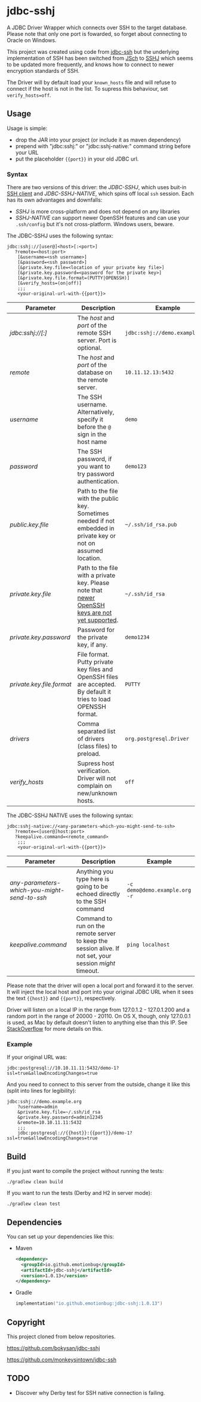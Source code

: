 # jdbc-sshj

A JDBC Driver Wrapper which connects over SSH to the target database. Please note that only one port is fowarded, so
forget about connecting to Oracle on Windows.

This project was created using code from [jdbc-ssh](https://github.com/monkeysintown/jdbc-ssh) but the underlying
implementation of SSH has been switched from [JSch](http://www.jcraft.com/jsch/) to
[SSHJ](https://github.com/hierynomus/sshj) which seems to be updated more frequently, and knows how to connect to newer
encryption standards of SSH.

The Driver will by default load your `known_hosts` file and will refuse to connect if the host is not in the list. To
supress this behaviour, set `verify_hosts=off`.

## Usage

Usage is simple:

- drop the JAR into your project (or include it as maven dependency)
- prepend with "jdbc:sshj:" or "jdbc:sshj-native:" command string before your URL
- put the placeholder `{{port}}` in your old JDBC url.

### Syntax

There are two versions of this driver: the *JDBC-SSHJ*, which uses
buit-in [SSH client](https://github.com/hierynomus/sshj) and *JDBC-SSHJ-NATIVE*, which spins off local `ssh` session.
Each has its own advantages and downfalls:

- *SSHJ* is more cross-platform and does not depend on any libraries
- *SSHJ-NATIVE* can support newer OpenSSH features and can use your `.ssh/config` but it's not cross-platform. Windows
  users, beware.

The JDBC-SSHJ uses the following syntax:

```
jdbc:sshj://[user@]<host>[:<port>]
   ?remote=<host:port>
	[&username=<ssh username>]
	[&password=<ssh password>]
	[&private.key.file=<location of your private key file>]
	[&private.key.password=<password for the private key>]
	[&private.key.file.format=(PUTTY|OPENSSH)]
	[&verify_hosts=(on|off)]
	;;;
	<your-original-url-with-{{port}}>
```

| Parameter                     | Description                                                                                                                                      | Example                        |
|-------------------------------|--------------------------------------------------------------------------------------------------------------------------------------------------|--------------------------------|
| *jdbc:sshj://<host>[:<port>]* | The *host* and *port* of the remote SSH server. Port is optional.                                                                                | `jdbc:sshj://demo.example.org` |
| *remote*                      | The *host* and *port* of the database on the remote server.                                                                                      | `10.11.12.13:5432`             |
| *username*                    | The SSH username. Alternatively, specify it before the `@` sign in the host name                                                                 | `demo`                         |
| *password*                    | The SSH password, if you want to try password authentication.                                                                                    | `demo123`                      |
| *public.key.file*             | Path to the file with the public key. Sometimes needed if not embedded in private key or not on assumed location.                                | `~/.ssh/id_rsa.pub`            |
| *private.key.file*            | Path to the file with a private key. Please note that [newer OpenSSH keys are not yet supported](https://github.com/hierynomus/sshj/issues/276). | `~/.ssh/id_rsa`                |
| *private.key.password*        | Password for the private key, if any.                                                                                                            | `demo1234`                     |
| *private.key.file.format*     | File format. Putty private key files and OpenSSH files are accepted. By default it tries to load OPENSSH format.                                 | `PUTTY`                        | 
| *drivers*                     | Comma separated list of drivers (class files) to preload.                                                                                        | `org.postgresql.Driver`        | 
| *verify_hosts*                | Supress host verification. Driver will not complain on new/unknown hosts.                                                                        | `off`                          | 

The JDBC-SSHJ NATIVE uses the following syntax:

```
jdbc:sshj-native://<any-parameters-which-you-might-send-to-ssh>
   ?remote=<[user@]host:port>
   ?keepalive.command=<remote_command>
	;;;
	<your-original-url-with-{{port}}>
```

| Parameter                                    | Description                                                                                              | Example                       |
|----------------------------------------------|----------------------------------------------------------------------------------------------------------|-------------------------------|
| *any-parameters-which-you-might-send-to-ssh* | Anything you type here is going to be echoed directly to the SSH command                                 | `-c demo@demo.example.org -r` | 
| *keepalive.command*                          | Command to run on the remote server to keep the session alive. If not set, your session *might* timeout. | `ping localhost`              |

Please note that the driver will open a local port and forward it to the server. It will inject the local host and port
into your original JDBC URL when it sees the text `{{host}}` and `{{port}}`, respectively.

Driver will listen on a local IP in the range from 127.0.1.2 - 127.0.1.200 and a random port in the range of
20000 - 20110. On OS X, though, only 127.0.0.1 is used, as Mac by default doesn't listen to anything else than this IP.
See
[StackOverflow](https://superuser.com/questions/458875/how-do-you-get-loopback-addresses-other-than-127-0-0-1-to-work-on-os-x)
for more details on this.

### Example

If your original URL was:

```
jdbc:postgresql://10.10.11.11:5432/demo-1?ssl=true&allowEncodingChanges=true
```

And you need to connect to this server from the outside, change it like this (split into lines for legibility):

```
jdbc:sshj://demo.example.org
	?username=admin
	&private.key.file=~/.ssh/id_rsa
	&private.key.password=admin12345
	&remote=10.10.11.11:5432
	;;;
	jdbc:postgresql://{{host}}:{{port}}/demo-1?ssl=true&allowEncodingChanges=true
```

## Build

If you just want to compile the project without running the tests:

```
./gradlew clean build
```

If you want to run the tests (Derby and H2 in server mode):

```
./gradlew clean test
```

## Dependencies

You can set up your dependencies like this:

- Maven
  ```xml
  <dependency>
    <groupId>io.github.emotionbug</groupId>
    <artifactId>jdbc-sshj</artifactId>
    <version>1.0.13</version>
  </dependency>
  ```

- Gradle
  ```kotlin 
  implementation("io.github.emotionbug:jdbc-sshj:1.0.13")
  ```

## Copyright

This project cloned from below repositories.

https://github.com/bokysan/jdbc-sshj

https://github.com/monkeysintown/jdbc-ssh

## TODO

- Discover why Derby test for SSH native connection is failing.
